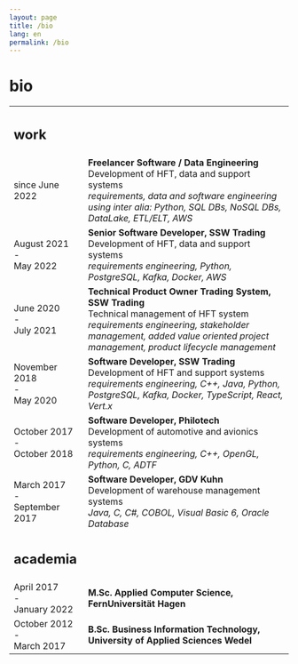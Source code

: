 ```yaml
---
layout: page
title: /bio
lang: en
permalink: /bio
---
```

<h1>bio</h1>
<table id="bio-table" align="center" border="0">
    <tr>
        <td class="left"><h2>work</h2></td>
        <td></td>
    </tr>
    <tr>
        <td>since June 2022</td>
        <td>
            <strong>Freelancer Software / Data Engineering</strong><br>
            Development of HFT, data and support systems<br>
            <em>requirements, data and software engineering using inter alia: Python, SQL DBs, NoSQL DBs, DataLake, ETL/ELT, AWS</em>
        </td>
    </tr>
    <tr>
        <td>August 2021 <br> - <br> May 2022</td>
        <td>
            <strong>Senior Software Developer, SSW Trading</strong><br>
            Development of HFT, data and support systems<br>
            <em>requirements engineering, Python, PostgreSQL, Kafka, Docker, AWS</em>
        </td>
    </tr>
    <tr>
        <td>June 2020 <br> - <br> July 2021</td>
        <td>
            <strong>Technical Product Owner Trading System, SSW Trading</strong><br>
            Technical management of HFT system <br>
            <em>requirements engineering, stakeholder management, added value oriented project management, product lifecycle management </em>
        </td>
    </tr>
    <tr>
        <td>November 2018 <br> - <br> May 2020</td>
        <td>
            <strong>Software Developer, SSW Trading</strong><br>
            Development of HFT and support systems<br>
            <em>requirements engineering, C++, Java, Python, PostgreSQL, Kafka, Docker, TypeScript, React, Vert.x</em>
        </td>
    </tr>
    <tr>
        <td>October 2017 <br> - <br> October 2018</td>
        <td>
            <strong>Software Developer, Philotech</strong><br>
            Development of automotive and avionics systems <br>
            <em>requirements engineering, C++, OpenGL, Python, C, ADTF</em>
        </td>
    </tr>
    <tr>
        <td>March 2017 <br> - <br> September 2017</td>
        <td>
            <strong>Software Developer, GDV Kuhn</strong><br>
            Development of warehouse management systems<br>
            <em>Java, C, C#, COBOL, Visual Basic 6, Oracle Database</em>
        </td>
    </tr>
    <tr>
        <td class="left"><h2>academia</h2></td>
        <td></td>
    </tr>
    <tr>
        <td>April 2017 <br> - <br> January 2022</td>
        <td><strong>M.Sc. Applied Computer Science, FernUniversität Hagen</strong></td>
    </tr>
    <tr>
        <td>October 2012 <br> - <br> March 2017</td>
        <td><strong>B.Sc. Business Information Technology, University of Applied Sciences Wedel</strong></td>
    </tr>
</table>

